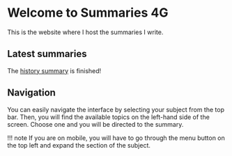 # Welcome to Summaries 4G

This is the website where I host the summaries I write.

## Latest summaries

The [history summary](gs/1/summary.md "go to the history summary") is finished!

## Navigation

You can easily navigate the interface by selecting your subject from the top bar. Then, you will find the available topics on the left-hand side of the screen. Choose one and you will be directed to the summary.

<!--prettier-ignore-->
!!! note
    If you are on mobile, you will have to go through the menu button on the top left and expand the section of the subject.
